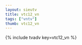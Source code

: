 ```yaml
--- 
layout: sieutv
title: vtc12_vn
tags: ["vntv"]
thumb: vtc12_vn
---
```

{% include tvadv key=vtc12_vn %}
